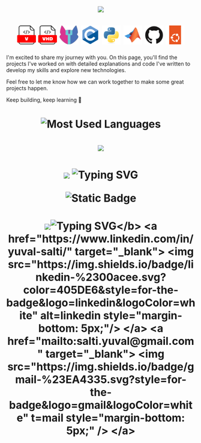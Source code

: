 <h1 align = "center">
  
  [comment]: <> (Hello)
  <img src="https://readme-typing-svg.demolab.com?font=Fira+Code&duration=1000&center=true&multiline=true&repeat=False&width=450&height=60&lines=Hi%2C+I'm+Yuva!;I'm+a+EE+student 👋🏻 👨🏻‍💻‍💻">

   <!-- Verilog -->
   <img src="https://github.com/YuvalSalti/YuvalSalti/blob/main/verilog.svg?raw=true" alt="Verilog" width="50" height="50"/>
   <!-- VHDL -->
   <img src="https://github.com/YuvalSalti/YuvalSalti/blob/main/vhdl.svg?raw=true" alt="VHDL" width="50" height="50"/>  
   <!-- Yosys -->
   <img src="https://github.com/YuvalSalti/YuvalSalti/blob/main/yosys.png?raw=true" alt="Yosys" width="50" height="50"/>
   <!-- C -->
   <img src="https://raw.githubusercontent.com/devicons/devicon/master/icons/c/c-original.svg" alt="C" width="50" height="50"/>
   <!-- Python -->
   <img src="https://raw.githubusercontent.com/devicons/devicon/master/icons/python/python-original.svg" alt="Python" width="50" height="50"/>
   <!-- MATLAB -->
   <img src="https://raw.githubusercontent.com/devicons/devicon/master/icons/matlab/matlab-original.svg" alt="MATLAB" width="50" height="50"/>
   <!-- GitHub -->
   <img src="https://raw.githubusercontent.com/devicons/devicon/master/icons/github/github-original.svg" alt="GitHub" width="50" height="50"/>
   <!-- Ubuntu -->
   <img src="https://raw.githubusercontent.com/devicons/devicon/master/icons/ubuntu/ubuntu-original.svg" alt="Ubuntu" width="50" height="50"/>
  
</h1>

<div>
  <p>I'm excited to share my journey with you. On this page, you'll find the projects I've worked on with detailed explanations and code I've written to develop my skills and explore new technologies.</p>
  <p>Feel free to let me know how we can work together to make some great projects happen.</p>
  <p>Keep building, keep learning 🚀</p>

<h1 align = "center">
  
  ![Most Used Languages](https://github-readme-stats.vercel.app/api/top-langs/?username=YuvalSalti&theme=darcula&hide_border=true&background=FFFFFF00&hide=jupyter%20notebook)
  
  <img src="https://img.shields.io/badge/dynamic/json?logo=github&label=GitHub%20Stars&style=for-the-badge&query=%24.stars&url=https://api.github-star-counter.workers.dev/user/YuvalSalti" >
</h1>

<h1 align = "center">

<!-- more skills -->
<img src="https://media2.giphy.com/media/QssGEmpkyEOhBCb7e1/giphy.gif?cid=ecf05e47a0n3gi1bfqntqmob8g9aid1oyj2wr3ds3mg700bl&rid=giphy.gif" width ="25"><b> ![Typing SVG](https://readme-typing-svg.demolab.com?font=Fira+Code&duration=1000&pause=1000&center=true&multiline=true&width=200&height=35&lines=More+skills)</b>

  ![Static Badge](https://img.shields.io/badge/%20RISC--V-blue?style=for-the-badge&logo=RISC-V&logoColor=yellow)
  
</h1>  

<h1 align = "center">
  
  <img src="https://thumbs.gfycat.com/HeftyGreenAidi-max-1mb.gif" width ="80"><b>![Typing SVG](https://readme-typing-svg.demolab.com?font=Fira+Code&duration=1000&pause=1000&center=true&multiline=true&width=170&height=35&lines=Let's+talk!)</b>
  <a href="https://www.linkedin.com/in/yuval-salti/" target="_blank">
  <img src="https://img.shields.io/badge/linkedin-%2300acee.svg?color=405DE6&style=for-the-badge&logo=linkedin&logoColor=white" alt=linkedin style="margin-bottom: 5px;"/>
  </a>
  <a href="mailto:salti.yuval@gmail.com" target="_blank">
  <img src="https://img.shields.io/badge/gmail-%23EA4335.svg?style=for-the-badge&logo=gmail&logoColor=white" t=mail style="margin-bottom: 5px;" />
  </a>
  
</h1>  

